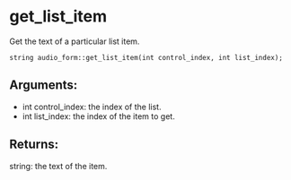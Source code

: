 # get_list_item
Get the text of a particular list item.

`string audio_form::get_list_item(int control_index, int list_index);`

## Arguments:
* int control_index: the index of the list.
* int list_index: the index of the item to get.

## Returns:
string: the text of the item.
